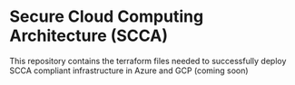 # Secure Cloud Computing Architecture (SCCA) 
This repository contains the terraform files needed to successfully deploy SCCA compliant infrastructure in Azure and GCP (coming soon) 

